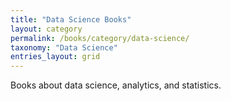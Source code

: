 ```yaml
---
title: "Data Science Books"
layout: category
permalink: /books/category/data-science/
taxonomy: "Data Science"
entries_layout: grid
---
```


Books about data science, analytics, and statistics.

